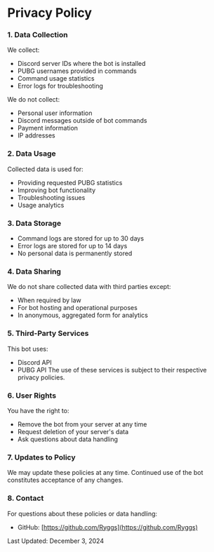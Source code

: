 # Privacy Policy

### 1. Data Collection
We collect:
- Discord server IDs where the bot is installed
- PUBG usernames provided in commands
- Command usage statistics
- Error logs for troubleshooting

We do not collect:
- Personal user information
- Discord messages outside of bot commands
- Payment information
- IP addresses

### 2. Data Usage
Collected data is used for:
- Providing requested PUBG statistics
- Improving bot functionality
- Troubleshooting issues
- Usage analytics

### 3. Data Storage
- Command logs are stored for up to 30 days
- Error logs are stored for up to 14 days
- No personal data is permanently stored

### 4. Data Sharing
We do not share collected data with third parties except:
- When required by law
- For bot hosting and operational purposes
- In anonymous, aggregated form for analytics

### 5. Third-Party Services
This bot uses:
- Discord API
- PUBG API
The use of these services is subject to their respective privacy policies.

### 6. User Rights
You have the right to:
- Remove the bot from your server at any time
- Request deletion of your server's data
- Ask questions about data handling

### 7. Updates to Policy
We may update these policies at any time. Continued use of the bot constitutes acceptance of any changes.

### 8. Contact
For questions about these policies or data handling:
- GitHub: [https://github.com/Ryggs](https://github.com/Ryggs)

Last Updated: December 3, 2024